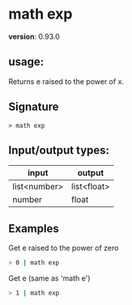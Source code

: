 # math exp

**version**: 0.93.0

## **usage**:

Returns e raised to the power of x.

## Signature

`> math exp `

## Input/output types:

| input          | output        |
| -------------- | ------------- |
| list\<number\> | list\<float\> |
| number         | float         |

## Examples

Get e raised to the power of zero

```bash
> 0 | math exp
```

Get e (same as 'math e')

```bash
> 1 | math exp
```
